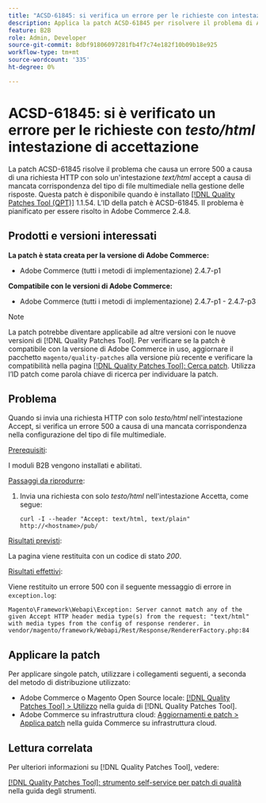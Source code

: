 ```yaml
---
title: "ACSD-61845: si verifica un errore per le richieste con intestazione di accettazione testo/html"
description: Applica la patch ACSD-61845 per risolvere il problema di Adobe Commerce, per cui l’invio di una richiesta HTTP con solo un’intestazione *text/html* accept causa un errore 500, con i moduli B2B installati.
feature: B2B
role: Admin, Developer
source-git-commit: 8dbf91806097281fb4f7c74e182f10b09b18e925
workflow-type: tm+mt
source-wordcount: '335'
ht-degree: 0%

---
```


# ACSD-61845: si è verificato un errore per le richieste con *testo/html* intestazione di accettazione

La patch ACSD-61845 risolve il problema che causa un errore 500 a causa di una richiesta HTTP con solo un&#39;intestazione *text/html* accept a causa di mancata corrispondenza del tipo di file multimediale nella gestione delle risposte. Questa patch è disponibile quando è installato [[!DNL Quality Patches Tool (QPT)]](/help/tools/quality-patches-tool/quality-patches-tool-to-self-serve-quality-patches.md) 1.1.54. L’ID della patch è ACSD-61845. Il problema è pianificato per essere risolto in Adobe Commerce 2.4.8.

## Prodotti e versioni interessati

**La patch è stata creata per la versione di Adobe Commerce:**

* Adobe Commerce (tutti i metodi di implementazione) 2.4.7-p1

**Compatibile con le versioni di Adobe Commerce:**

* Adobe Commerce (tutti i metodi di implementazione) 2.4.7-p1 - 2.4.7-p3

>[!NOTE]
>
>La patch potrebbe diventare applicabile ad altre versioni con le nuove versioni di [!DNL Quality Patches Tool]. Per verificare se la patch è compatibile con la versione di Adobe Commerce in uso, aggiornare il pacchetto `magento/quality-patches` alla versione più recente e verificare la compatibilità nella pagina [[!DNL Quality Patches Tool]: Cerca patch](https://experienceleague.adobe.com/tools/commerce-quality-patches/index.html?lang=it). Utilizza l’ID patch come parola chiave di ricerca per individuare la patch.

## Problema

Quando si invia una richiesta HTTP con solo *testo/html* nell&#39;intestazione Accept, si verifica un errore 500 a causa di una mancata corrispondenza nella configurazione del tipo di file multimediale.

<u>Prerequisiti</u>:

I moduli B2B vengono installati e abilitati.

<u>Passaggi da riprodurre</u>:

1. Invia una richiesta con solo *testo/html* nell&#39;intestazione Accetta, come segue:

   ```
   curl -I --header "Accept: text/html, text/plain" http://<hostname>/pub/
   ```

<u>Risultati previsti</u>:

La pagina viene restituita con un codice di stato *200*.

<u>Risultati effettivi</u>:

Viene restituito un errore 500 con il seguente messaggio di errore in `exception.log`:

```
Magento\Framework\Webapi\Exception: Server cannot match any of the given Accept HTTP header media type(s) from the request: "text/html" with media types from the config of response renderer. in vendor/magento/framework/Webapi/Rest/Response/RendererFactory.php:84
```

## Applicare la patch

Per applicare singole patch, utilizzare i collegamenti seguenti, a seconda del metodo di distribuzione utilizzato:

* Adobe Commerce o Magento Open Source locale: [[!DNL Quality Patches Tool] > Utilizzo](/help/tools/quality-patches-tool/usage.md) nella guida di [!DNL Quality Patches Tool].
* Adobe Commerce su infrastruttura cloud: [Aggiornamenti e patch > Applica patch](https://experienceleague.adobe.com/docs/commerce-cloud-service/user-guide/develop/upgrade/apply-patches.html?lang=it) nella guida Commerce su infrastruttura cloud.

## Lettura correlata

Per ulteriori informazioni su [!DNL Quality Patches Tool], vedere:

[[!DNL Quality Patches Tool]: strumento self-service per patch di qualità](/help/tools/quality-patches-tool/quality-patches-tool-to-self-serve-quality-patches.md) nella guida degli strumenti.
